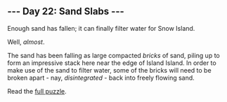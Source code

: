 ## --- Day 22: Sand Slabs ---
Enough sand has fallen; it can finally filter water for Snow Island.

Well, <em>almost</em>.

The sand has been falling as large compacted <em>bricks</em> of sand, piling up to form an impressive stack here near the edge of Island Island. In order to make use of the sand to filter water, some of the bricks will need to be broken apart - nay, <em>disintegrated</em> - back into freely flowing sand.

Read the [full puzzle](https://adventofcode.com/2023/day/22).
